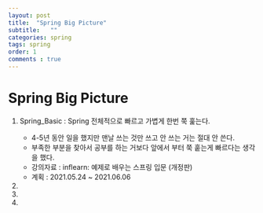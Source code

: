 ```yaml
---
layout: post 
title:  "Spring Big Picture"
subtitle:   ""
categories: spring
tags: spring
order: 1
comments : true
---
```

# Spring Big Picture
1. Spring_Basic : Spring 전체적으로 빠르고 가볍게 한번 쭉 훑는다.
    - 4-5년 동안 일을 했지만 맨날 쓰는 것만 쓰고 안 쓰는 거는 절대 안 쓴다.
    - 부족한 부분을 찾아서 공부를 하는 거보다 앞에서 부터 쭉 훝는게 빠르다는 생각을 했다.
    - 강의자료 : inflearn: 예제로 배우는 스프링 입문 (개정판) 
    - 계획 : 2021.05.24 ~ 2021.06.06

2. 


3. 
    
4. 